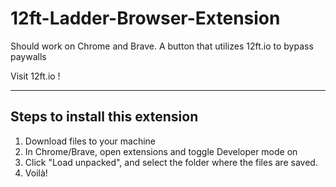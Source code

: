 # 12ft-Ladder-Browser-Extension
Should work on Chrome and Brave. A button that utilizes 12ft.io to bypass paywalls

Visit 12ft.io !

-------------------------------
Steps to install this extension
-------------------------------
1. Download files to your machine
2. In Chrome/Brave, open extensions and toggle Developer mode on
3. Click "Load unpacked", and select the folder where the files are saved.
4. Voilà!
